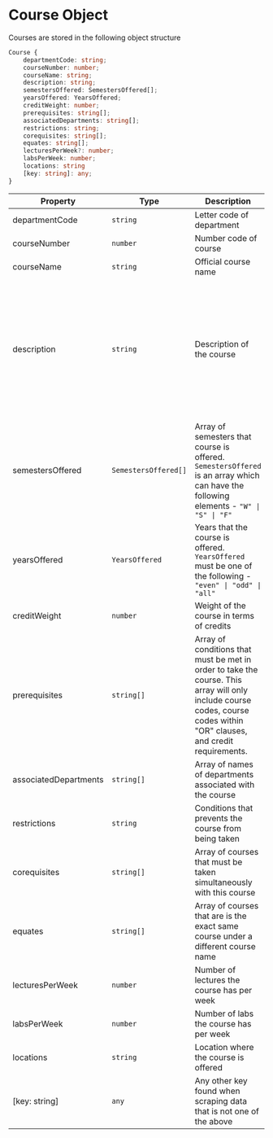 # Course Object

Courses are stored in the following object structure

```ts
Course {
    departmentCode: string;
    courseNumber: number;
    courseName: string;
    description: string;
    semestersOffered: SemestersOffered[];
    yearsOffered: YearsOffered;
    creditWeight: number;
    prerequisites: string[];
    associatedDepartments: string[];
    restrictions: string;
    corequisites: string[];
    equates: string[];
    lecturesPerWeek?: number;
    labsPerWeek: number;
    locations: string
    [key: string]: any;
}
```

| Property              | Type                 | Description                                                                                                                           | Example                                                                                                                                                                                                                                                                                                                                                                   | Required |
| --------------------- | -------------------- | ------------------------------------------------------------------------------------------------------------------------------------- | ------------------------------------------------------------------------------------------------------------------------------------------------------------------------------------------------------------------------------------------------------------------------------------------------------------------------------------------------------------------------- | -------- |
| departmentCode        | `string`             | Letter code of department                                                                                                             | `CIS`                                                                                                                                                                                                                                                                                                                                                                     | Yes      |
| courseNumber          | `number`             | Number code of course                                                                                                                 | `3760`                                                                                                                                                                                                                                                                                                                                                                    | Yes      |
| courseName            | `string`             | Official course name                                                                                                                  | `Software Engineering`                                                                                                                                                                                                                                                                                                                                                    | Yes      |
| description           | `string`             | Description of the course                                                                                                             | `This course is an examination of the software engineering process, the production of reliable systems and techniques for the design and development of complex software. Topics include object-oriented analysis, design and modeling, software architectures, software reviews, software quality, software engineering, ethics, maintenance and formal specifications.` | Yes      |
| semestersOffered      | `SemestersOffered[]` | Array of semesters that course is offered. `SemestersOffered` is an array which can have the following elements - `"W" \| "S" \| "F"` | `[W, F]`                                                                                                                                                                                                                                                                                                                                                                  | Yes      |
| yearsOffered          | `YearsOffered`       | Years that the course is offered. `YearsOffered` must be one of the following - `"even" \| "odd" \| "all"`                            | `all`                                                                                                                                                                                                                                                                                                                                                                     | Yes      |
| creditWeight          | `number`             | Weight of the course in terms of credits                                                                                              | `0.75`                                                                                                                                                                                                                                                                                                                                                                    | Yes      |
| prerequisites         | `string[]`           | Array of conditions that must be met in order to take the course. This array will only include course codes, course codes within "OR" clauses, and credit requirements.                                                                      | `["CIS*2750","CIS*3750"]`                                                                                                                                                                                                                                                                                                                                                     | Yes      |
| associatedDepartments | `string[]`           | Array of names of departments associated with the course                                                                              | `[School of Computer Science]`                                                                                                                                                                                                                                                                                                                                            | Yes      |
| restrictions          | `string`             | Conditions that prevents the course from being taken                                                                                  | `CIS*1500`                                                                                                                                                                                                                                                                                                                                                                | Yes      |
| corequisites          | `string[]`           | Array of courses that must be taken simultaneously with this course                                                                   | `CIS*2910`                                                                                                                                                                                                                                                                                                                                                                | Yes      |
| equates               | `string[]`           | Array of courses that are is the exact same course under a different course name                                                      | `[ENGG*2160]`                                                                                                                                                                                                                                                                                                                                                             | Yes      |
| lecturesPerWeek       | `number`             | Number of lectures the course has per week                                                                                            | `3`                                                                                                                                                                                                                                                                                                                                                                       | No       |
| labsPerWeek           | `number`             | Number of labs the course has per week                                                                                                | `2`                                                                                                                                                                                                                                                                                                                                                                       | Yes      |
| locations             | `string`             | Location where the course is offered                                                                                                  | `Guelph`                                                                                                                                                                                                                                                                                                                                                                  | Yes      |
| [key: string]         | `any`                | Any other key found when scraping data that is not one of the above                                                                   |                                                                                                                                                                                                                                                                                                                                                                           | No       |
